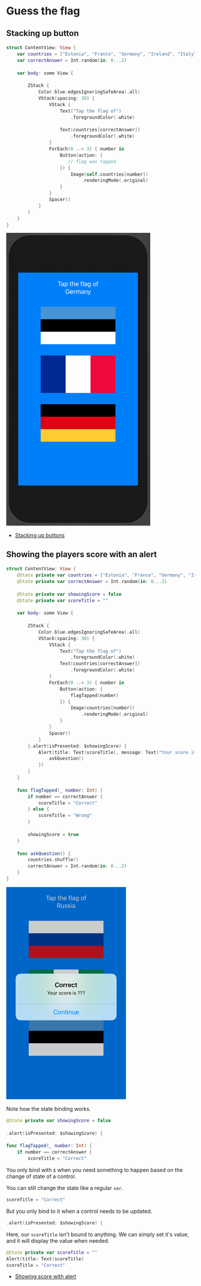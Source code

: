 # Guess the flag

## Stacking up button

```swift
struct ContentView: View {
    var countries = ["Estonia", "France", "Germany", "Ireland", "Italy", "Nigeria", "Poland", "Russia", "Spain", "UK", "US"]
    var correctAnswer = Int.random(in: 0...2)
    
    var body: some View {
        
        ZStack {
            Color.blue.edgesIgnoringSafeArea(.all)
            VStack(spacing: 30) {
                VStack {
                    Text("Tap the flag of")
                        .foregroundColor(.white)

                    Text(countries[correctAnswer])
                        .foregroundColor(.white)
                }
                ForEach(0 ..< 3) { number in
                    Button(action: {
                       // flag was tapped
                    }) {
                        Image(self.countries[number])
                            .renderingMode(.original)
                    }
                }
                Spacer()
            }
        }
    }
}
```

![](images/1.png)

- [Stacking up buttons](https://www.hackingwithswift.com/books/ios-swiftui/stacking-up-buttons)

## Showing the players score with an alert

```swift
struct ContentView: View {
    @State private var countries = ["Estonia", "France", "Germany", "Ireland", "Italy", "Nigeria", "Poland", "Russia", "Spain", "UK", "US"].shuffled()
    @State private var correctAnswer = Int.random(in: 0...2)
    
    @State private var showingScore = false
    @State private var scoreTitle = ""
    
    var body: some View {
        
        ZStack {
            Color.blue.edgesIgnoringSafeArea(.all)
            VStack(spacing: 30) {
                VStack {
                    Text("Tap the flag of")
                        .foregroundColor(.white)
                    Text(countries[correctAnswer])
                        .foregroundColor(.white)
                }
                ForEach(0 ..< 3) { number in
                    Button(action: {
                        flagTapped(number)
                    }) {
                        Image(countries[number])
                            .renderingMode(.original)
                    }
                }
                Spacer()
            }
        }.alert(isPresented: $showingScore) {
            Alert(title: Text(scoreTitle), message: Text("Your score is ???"), dismissButton: .default(Text("Continue")) {
                askQuestion()
            })
        }
    }
    
    func flagTapped(_ number: Int) {
        if number == correctAnswer {
            scoreTitle = "Correct"
        } else {
            scoreTitle = "Wrong"
        }

        showingScore = true
    }
    
    func askQuestion() {
        countries.shuffle()
        correctAnswer = Int.random(in: 0...2)
    }
}
```

![](images/2.png)

Note how the state binding works.

```swift
@State private var showingScore = false

.alert(isPresented: $showingScore) {

func flagTapped(_ number: Int) {
    if number == correctAnswer {
        scoreTitle = "Correct"
```

You only bind with `$` when you need something to happen based on the change of state of a control.

You can still change the state like a regular `var`.

```swift
scoreTitle = "Correct"
```

But you only bind to it when a control needs to be updated.

```swift
.alert(isPresented: $showingScore) {
```

Here, our `scoreTitle` isn't bound to anything. We can simply set it's value, and it will display the value when needed.

```swift
@State private var scoreTitle = ""
Alert(title: Text(scoreTitle)
scoreTitle = "Correct"
```



- [Showing score with alert](https://www.hackingwithswift.com/books/ios-swiftui/showing-the-players-score-with-an-alert)